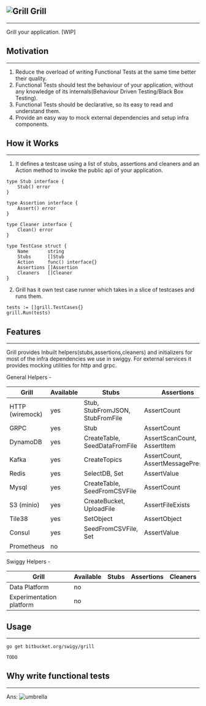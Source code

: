 ![Grill](https://image.flaticon.com/icons/png/128/114/114873.png) Grill
---
---
Grill your application. [WIP]

## Motivation
* * *
1. Reduce the overload of writing Functional Tests at the same time better their quality.
2. Functional Tests should test the behaviour of your application, without any knowledge of its internals(Behaviour Driven Testing/Black Box Testing).
3. Functional Tests should be declarative, so its easy to read and understand them.
4. Provide an easy way to mock external dependencies and setup infra components.


## How it Works
* * *
1) It defines a testcase using a list of stubs, assertions and cleaners and an Action method to invoke the public api of your application.
```
type Stub interface {
	Stub() error
}

type Assertion interface {
	Assert() error
}

type Cleaner interface {
	Clean() error
}

type TestCase struct {
	Name       string
	Stubs      []Stub
	Action     func() interface{}
	Assertions []Assertion
	Cleaners   []Cleaner
}
```

2) Grill has it own test case runner which takes in a slice of testcases and runs them.
```	
tests := []grill.TestCases{}
grill.Run(tests)
```

## Features
* * *
Grill provides Inbuilt helpers(stubs,assertions,cleaners) and initializers for most of the infra dependencies we use in swiggy. For external services it provides mocking utilities for http and grpc.

General Helpers -


| Grill | Available | Stubs | Assertions  | Cleaners  |
|---|---|---|---|---|
| HTTP (wiremock)| yes | Stub, StubFromJSON, StubFromFile| AssertCount  | ResetAllStubs |
| GRPC |yes | Stub | AssertCount | ResetAllStubs |
| DynamoDB|yes | CreateTable, SeedDataFromFile | AssertScanCount, AssertItem  | DeleteTable |
| Kafka|yes | CreateTopics | AssertCount, AssertMessagePresent | DeleteTopics |
| Redis|yes | SelectDB, Set | AssertValue | FlushDB |
| Mysql|yes | CreateTable, SeedFromCSVFile | AssertCount | DeleteTable |
| S3 (minio)|yes | CreateBucket, UploadFile | AssertFileExists | DeleteBucket, DeleteAllFiles |
| Tile38|yes | SetObject | AssertObject  | FlushDB |
| Consul| yes| SeedFromCSVFile, Set | AssertValue | DeleteAllKeys  |
| Prometheus|no |  |  |  | 

 Swiggy Helpers -
 
 | Grill  | Available | Stubs | Assertions  | Cleaners  |
|---|---|---|---|---|
| Data Platform |no | | | | 
| Experimentation platform |no| | | |
 
## Usage 
* * *
```
go get bitbucket.org/swigy/grill
```
```
TODO
```

## Why write functional tests
* * *
Ans:
![umbrella](https://media.tenor.com/images/74be340020f6b91b66065b51abae7a76/tenor.gif)

